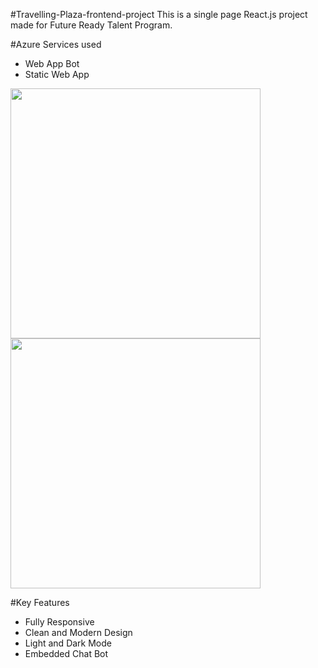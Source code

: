 #Travelling-Plaza-frontend-project
This is a single page React.js project made for Future Ready Talent Program.



#Azure Services used
- Web App Bot
- Static Web App

<img src="https://user-images.githubusercontent.com/99321374/179458826-fe0bfa71-a844-43c3-bebd-aef73c47880e.png" width="400">
<img src="https://user-images.githubusercontent.com/99321374/179459056-2871bb5f-88b7-46ff-8155-2baa2f13da5e.png" width="400">


#Key Features
- Fully Responsive
- Clean and Modern Design
- Light and Dark Mode
- Embedded Chat Bot
